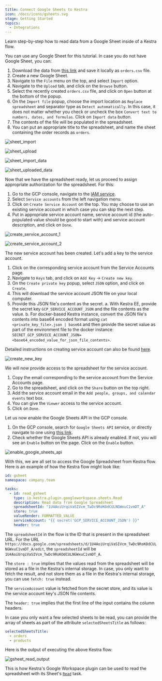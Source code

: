 ```yaml
---
title: Connect Google Sheets to Kestra
icon: /docs/icons/gsheets.svg
stage: Getting Started
topics:
  - Integrations
---
```


Learn step-by-step how to read data from a Google Sheet inside of a Kestra flow.

You can use any Google Sheet for this tutorial. In case you do not have Google Sheet, you can:

1. Download the data from [this link](https://huggingface.co/datasets/kestra/datasets/raw/main/csv/orders.csv) and save it locally as `orders.csv` file.
2. Create a new Google Sheet.
3. Navigate to the `File` menu on the top, and select `Import` option.
4. Navigate to the `Upload` tab, and click on the `Browse` button.
5. Select the recently created `orders.csv` file, and click on `Open` button at the bottom of the popup.
6. On the `Import file` popup, choose the import location as `Replace spreadsheet` and separator type as `Detect automatically`. In this case, it does not matter whether you check or uncheck the box `Convert text to numbers, dates, and formulas`. Click on `Import data` button.
7. The contents of the file will be populated in the spreadsheet.
8. You can put an appropriate title to the spreadsheet, and name the sheet containing the order records as `orders`.

![sheet_import](/docs/how-to-guides/google-sheets/sheet_import.png)

![sheet_upload](/docs/how-to-guides/google-sheets/sheet_upload.png)

![sheet_import_data](/docs/how-to-guides/google-sheets/sheet_import_data.png)

![sheet_uploaded_data](/docs/how-to-guides/google-sheets/sheet_uploaded_data.png)

Now that we have the spreadsheet ready, let us proceed to assign appropriate authorization for the spreadsheet. For this:

1. Go to the GCP console, navigate to the [IAM service](https://console.cloud.google.com/iam-admin/iam).
2. Select `Service accounts` from the left navigation menu.
3. Click on `Create Service Account` on the top. You may choose to use an existing service account in which case you can skip the next step.
4. Put in appropriate service account name, service account id (the auto-populated value should be good to start with) and service account description, and click on `Done`.

![create_service_account_1](/docs/how-to-guides/google-sheets/create_service_account_1.png)

![create_service_account_2](/docs/how-to-guides/google-sheets/create_service_account_2.png)

The new service account has been created. Let's add a key to the service account.

1. Click on the corresponding service account from the Service Accounts page.
2. Navigate to `Keys` tab, and click on `Add Key` -> `Create new key`.
3. On the `Create private key` popup, select `JSON` option, and click on `Create`.
4. This will download the service account JSON file on your local computer.
5. Provide this JSON file's content as the secret.
  a. With Kestra EE, provide the secret key `GCP_SERVICE_ACCOUNT_JSON` and the file contents as the value.
  b. For docker-based Kestra instance, convert the JSON file's contents into base64 encoded format using `cat <private_key_file>.json | base64` and then provide the secret value as part of the environment file to the docker instance: `SECRET_GCP_SERVICE_ACCOUNT_JSON=<base64_encoded_value_for_json_file_contents>`.

Detailed instructions on creating service account can also be found [here](./google-credentials.md).

![create_new_key](/docs/how-to-guides/google-sheets/create_new_key.png)

We will now provide access to the spreadsheet for the service account.

1. Copy the email corresponding to the service account from the Service Accounts page.
2. Go to the spreadsheet, and click on the `Share` button on the top right.
3. Add the service account email in the `Add people, groups, and calendar events` text box.
4. You can give the `Viewer` access to the service account.
5. Click on `Done`.

Let us now enable the Google Sheets API in the GCP console.

1. On the GCP console, search for `Google Sheets API` service, or directly navigate to one using [this link](https://console.cloud.google.com/marketplace/product/google/sheets.googleapis.com).
2. Check whether the Google Sheets API is already enabled. If not, you will see an `Enable` button on the page. Click on the `Enable` button.

![enable_google_sheets_api](/docs/how-to-guides/google-sheets/enable_google_sheets_api.png)

With this, we are all set to access the Google Spreadsheet from Kestra flow. Here is an example of how the Kestra flow might look like:

```yaml
id: gsheet
namespace: company.team

tasks:
  - id: read_gsheet
    type: io.kestra.plugin.googleworkspace.sheets.Read
    description: Read data from Google Spreadsheet
    spreadsheetId: "1U4AoiUrqiVaSIVcm_TwDc9RoKOdCULNGWxuC1vmDT_A"
    store: true
    valueRender: FORMATTED_VALUE
    serviceAccount: "{{ secret('GCP_SERVICE_ACCOUNT_JSON') }}"
    header: true
```

The `spreadsheetId` in the flow is the ID that is present in the spreadsheet URL. For the URL `https://docs.google.com/spreadsheets/d/1U4AoiUrqiVaSIVcm_TwDc9RoKOdCULNGWxuC1vmDT_A/edit`, the `spreadsheetId` will be `1U4AoiUrqiVaSIVcm_TwDc9RoKOdCULNGWxuC1vmDT_A`.

The `store : true` implies that the values read from the spreadsheet will be stored as a file in the Kestra's internal storage. In case, you only want to fetch the result, and not store them as a file in the Kestra's internal storage, you can use `fetch: true` instead.

The `serviceAccount` value is fetched from the secret store, and its value is the service account key's JSON file contents.

The `header: true` implies that the first line of the input contains the column headers.

In case you only want a few selected sheets to be read, you can provide the array of sheets as part of the attribute `selectedSheetsTitle` as follows:

```yaml
selectedSheetsTitle:
  - orders
  - products
```

Here is the output of executing the above Kestra flow:

![gsheet_read_output](/docs/how-to-guides/google-sheets/gsheet_read_output.png)

This is how Kestra's Google Workspace plugin can be used to read the spreadsheet with its Sheet's [`Read`](/plugins/plugin-googleworkspace/tasks/sheets/io.kestra.plugin.googleworkspace.sheets.read) task.
